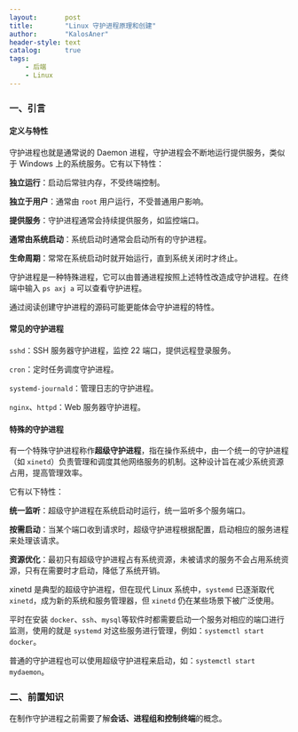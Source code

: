 ```yaml
---
layout:       post
title:        "Linux 守护进程原理和创建"
author:       "KalosAner"
header-style: text
catalog:      true
tags:
    - 后端
    - Linux
---
```


### 一、引言

#### 定义与特性

守护进程也就是通常说的 Daemon 进程，守护进程会不断地运行提供服务，类似于 Windows 上的系统服务。它有以下特性：

**独立运行**：启动后常驻内存，不受终端控制。

**独立于用户**：通常由 `root` 用户运行，不受普通用户影响。

**提供服务**：守护进程通常会持续提供服务，如监控端口。

**通常由系统启动**：系统启动时通常会启动所有的守护进程。

**生命周期**：常常在系统启动时就开始运行，直到系统关闭时才终止。

守护进程是一种特殊进程，它可以由普通进程按照上述特性改造成守护进程。在终端中输入 `ps axj a` 可以查看守护进程。

通过阅读创建守护进程的源码可能更能体会守护进程的特性。

#### 常见的守护进程

`sshd`：SSH 服务器守护进程，监控 22 端口，提供远程登录服务。

`cron`：定时任务调度守护进程。

`systemd-journald`：管理日志的守护进程。

`nginx`、`httpd`：Web 服务器守护进程。

#### 特殊的守护进程

有一个特殊守护进程称作**超级守护进程**，指在操作系统中，由一个统一的守护进程（如 `xinetd`）负责管理和调度其他网络服务的机制。这种设计旨在减少系统资源占用，提高管理效率。

它有以下特性：

**统一监听**：超级守护进程在系统启动时运行，统一监听多个服务端口。

**按需启动**：当某个端口收到请求时，超级守护进程根据配置，启动相应的服务进程来处理该请求。

**资源优化**：最初只有超级守护进程占有系统资源，未被请求的服务不会占用系统资源，只有在需要时才启动，降低了系统开销。

xinetd 是典型的超级守护进程，但在现代 Linux 系统中，`systemd` 已逐渐取代 `xinetd`，成为新的系统和服务管理器，但 `xinetd` 仍在某些场景下被广泛使用。

平时在安装 `docker`、`ssh`、`mysql`等软件时都需要启动一个服务对相应的端口进行监测，使用的就是 `systemd` 对这些服务进行管理，例如：`systemctl start docker`。

普通的守护进程也可以使用超级守护进程来启动，如：`systemctl start mydaemon`。

### 二、前置知识

在制作守护进程之前需要了解**会话、进程组和控制终端**的概念。

